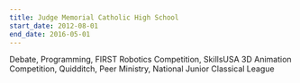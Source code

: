 ```yaml
---
title: Judge Memorial Catholic High School
start_date: 2012-08-01
end_date: 2016-05-01
---
```


Debate, Programming, FIRST Robotics Competition, SkillsUSA 3D Animation Competition, Quidditch, Peer Ministry, National Junior Classical League
